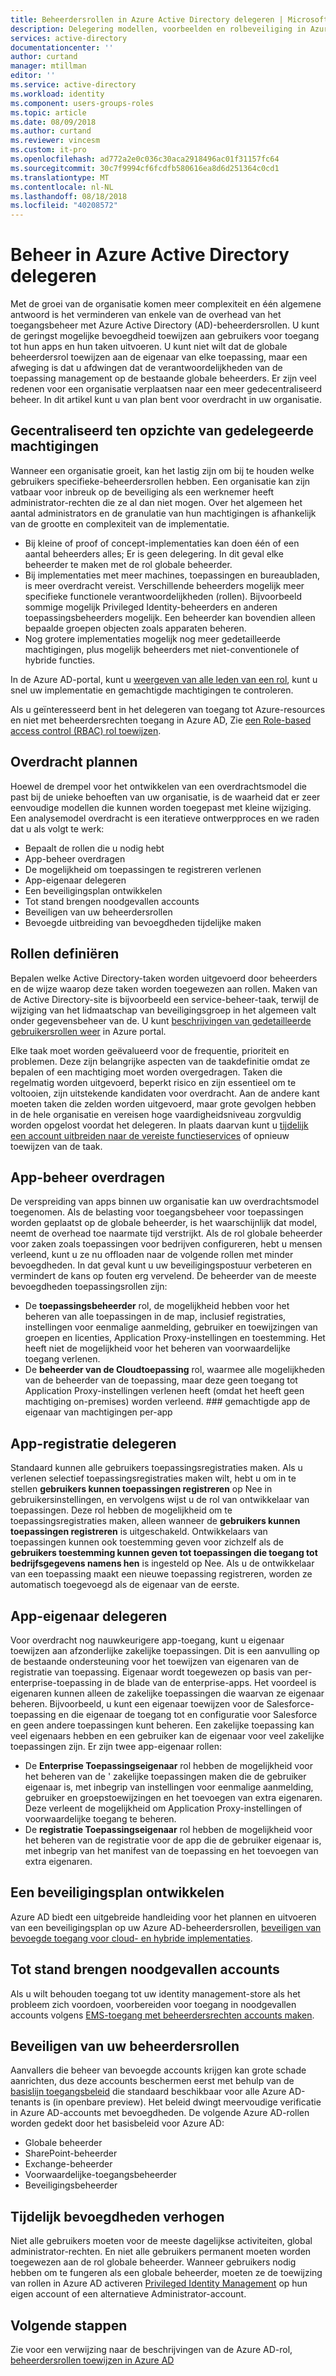 ```yaml
---
title: Beheerdersrollen in Azure Active Directory delegeren | Microsoft Docs
description: Delegering modellen, voorbeelden en rolbeveiliging in Azure Active Directory
services: active-directory
documentationcenter: ''
author: curtand
manager: mtillman
editor: ''
ms.service: active-directory
ms.workload: identity
ms.component: users-groups-roles
ms.topic: article
ms.date: 08/09/2018
ms.author: curtand
ms.reviewer: vincesm
ms.custom: it-pro
ms.openlocfilehash: ad772a2e0c036c30aca2918496ac01f31157fc64
ms.sourcegitcommit: 30c7f9994cf6fcdfb580616ea8d6d251364c0cd1
ms.translationtype: MT
ms.contentlocale: nl-NL
ms.lasthandoff: 08/18/2018
ms.locfileid: "40208572"
---
```

# <a name="delegate-administration-in-azure-active-directory"></a>Beheer in Azure Active Directory delegeren

Met de groei van de organisatie komen meer complexiteit en één algemene antwoord is het verminderen van enkele van de overhead van het toegangsbeheer met Azure Active Directory (AD)-beheerdersrollen. U kunt de geringst mogelijke bevoegdheid toewijzen aan gebruikers voor toegang tot hun apps en hun taken uitvoeren. U kunt niet wilt dat de globale beheerdersrol toewijzen aan de eigenaar van elke toepassing, maar een afweging is dat u afdwingen dat de verantwoordelijkheden van de toepassing management op de bestaande globale beheerders. Er zijn veel redenen voor een organisatie verplaatsen naar een meer gedecentraliseerd beheer. In dit artikel kunt u van plan bent voor overdracht in uw organisatie.

<!--What about reporting? Who has which role and how do I audit?-->


## <a name="centralized-versus-delegated-permissions"></a>Gecentraliseerd ten opzichte van gedelegeerde machtigingen

Wanneer een organisatie groeit, kan het lastig zijn om bij te houden welke gebruikers specifieke-beheerdersrollen hebben. Een organisatie kan zijn vatbaar voor inbreuk op de beveiliging als een werknemer heeft administrator-rechten die ze al dan niet mogen. Over het algemeen het aantal administrators en de granulatie van hun machtigingen is afhankelijk van de grootte en complexiteit van de implementatie.

* Bij kleine of proof of concept-implementaties kan doen één of een aantal beheerders alles; Er is geen delegering. In dit geval elke beheerder te maken met de rol globale beheerder.
* Bij implementaties met meer machines, toepassingen en bureaubladen, is meer overdracht vereist. Verschillende beheerders mogelijk meer specifieke functionele verantwoordelijkheden (rollen). Bijvoorbeeld sommige mogelijk Privileged Identity-beheerders en anderen toepassingsbeheerders mogelijk. Een beheerder kan bovendien alleen bepaalde groepen objecten zoals apparaten beheren.
* Nog grotere implementaties mogelijk nog meer gedetailleerde machtigingen, plus mogelijk beheerders met niet-conventionele of hybride functies.

In de Azure AD-portal, kunt u [weergeven van alle leden van een rol](directory-manage-roles-portal.md), kunt u snel uw implementatie en gemachtigde machtigingen te controleren.

Als u geïnteresseerd bent in het delegeren van toegang tot Azure-resources en niet met beheerdersrechten toegang in Azure AD, Zie [een Role-based access control (RBAC) rol toewijzen](../../role-based-access-control/role-assignments-portal.md).

## <a name="delegation-planning"></a>Overdracht plannen

Hoewel de drempel voor het ontwikkelen van een overdrachtsmodel die past bij de unieke behoeften van uw organisatie, is de waarheid dat er zeer eenvoudige modellen die kunnen worden toegepast met kleine wijziging. Een analysemodel overdracht is een iteratieve ontwerpproces en we raden dat u als volgt te werk:

* Bepaalt de rollen die u nodig hebt
* App-beheer overdragen
* De mogelijkheid om toepassingen te registreren verlenen
* App-eigenaar delegeren
* Een beveiligingsplan ontwikkelen
* Tot stand brengen noodgevallen accounts
* Beveiligen van uw beheerdersrollen
* Bevoegde uitbreiding van bevoegdheden tijdelijke maken

## <a name="define-roles"></a>Rollen definiëren

Bepalen welke Active Directory-taken worden uitgevoerd door beheerders en de wijze waarop deze taken worden toegewezen aan rollen. Maken van de Active Directory-site is bijvoorbeeld een service-beheer-taak, terwijl de wijziging van het lidmaatschap van beveiligingsgroep in het algemeen valt onder gegevensbeheer van de. U kunt [beschrijvingen van gedetailleerde gebruikersrollen weer](directory-manage-roles-portal.md) in Azure portal.

Elke taak moet worden geëvalueerd voor de frequentie, prioriteit en problemen. Deze zijn belangrijke aspecten van de taakdefinitie omdat ze bepalen of een machtiging moet worden overgedragen. Taken die regelmatig worden uitgevoerd, beperkt risico en zijn essentieel om te voltooien, zijn uitstekende kandidaten voor overdracht. Aan de andere kant moeten taken die zelden worden uitgevoerd, maar grote gevolgen hebben in de hele organisatie en vereisen hoge vaardigheidsniveau zorgvuldig worden opgelost voordat het delegeren. In plaats daarvan kunt u [tijdelijk een account uitbreiden naar de vereiste functieservices](../active-directory-privileged-identity-management-configure.md) of opnieuw toewijzen van de taak.

## <a name="delegate-app-administration"></a>App-beheer overdragen

De verspreiding van apps binnen uw organisatie kan uw overdrachtsmodel toegenomen. Als de belasting voor toegangsbeheer voor toepassingen worden geplaatst op de globale beheerder, is het waarschijnlijk dat model, neemt de overhead toe naarmate tijd verstrijkt. Als de rol globale beheerder voor zaken zoals toepassingen voor bedrijven configureren, hebt u mensen verleend, kunt u ze nu offloaden naar de volgende rollen met minder bevoegdheden. In dat geval kunt u uw beveiligingspostuur verbeteren en vermindert de kans op fouten erg vervelend. De beheerder van de meeste bevoegdheden toepassingsrollen zijn:

* De **toepassingsbeheerder** rol, de mogelijkheid hebben voor het beheren van alle toepassingen in de map, inclusief registraties, instellingen voor eenmalige aanmelding, gebruiker en toewijzingen van groepen en licenties, Application Proxy-instellingen en toestemming. Het heeft niet de mogelijkheid voor het beheren van voorwaardelijke toegang verlenen.
* De **beheerder van de Cloudtoepassing** rol, waarmee alle mogelijkheden van de beheerder van de toepassing, maar deze geen toegang tot Application Proxy-instellingen verlenen heeft (omdat het heeft geen machtiging on-premises) worden verleend. ### gemachtigde app de eigenaar van machtigingen per-app

## <a name="delegate-app-registration"></a>App-registratie delegeren

Standaard kunnen alle gebruikers toepassingsregistraties maken. Als u verlenen selectief toepassingsregistraties maken wilt, hebt u om in te stellen **gebruikers kunnen toepassingen registreren** op Nee in gebruikersinstellingen, en vervolgens wijst u de rol van ontwikkelaar van toepassingen. Deze rol hebben de mogelijkheid om te toepassingsregistraties maken, alleen wanneer de **gebruikers kunnen toepassingen registreren** is uitgeschakeld. Ontwikkelaars van toepassingen kunnen ook toestemming geven voor zichzelf als de **gebruikers toestemming kunnen geven tot toepassingen die toegang tot bedrijfsgegevens namens hen** is ingesteld op Nee. Als u de ontwikkelaar van een toepassing maakt een nieuwe toepassing registreren, worden ze automatisch toegevoegd als de eigenaar van de eerste.

## <a name="delegate-app-ownership"></a>App-eigenaar delegeren

Voor overdracht nog nauwkeurigere app-toegang, kunt u eigenaar toewijzen aan afzonderlijke zakelijke toepassingen. Dit is een aanvulling op de bestaande ondersteuning voor het toewijzen van eigenaren van de registratie van toepassing. Eigenaar wordt toegewezen op basis van per-enterprise-toepassing in de blade van de enterprise-apps. Het voordeel is eigenaren kunnen alleen de zakelijke toepassingen die waarvan ze eigenaar beheren. Bijvoorbeeld, u kunt een eigenaar toewijzen voor de Salesforce-toepassing en die eigenaar de toegang tot en configuratie voor Salesforce en geen andere toepassingen kunt beheren. Een zakelijke toepassing kan veel eigenaars hebben en een gebruiker kan de eigenaar voor veel zakelijke toepassingen zijn. Er zijn twee app-eigenaar rollen:

* De **Enterprise Toepassingseigenaar** rol hebben de mogelijkheid voor het beheren van de ' zakelijke toepassingen maken die de gebruiker eigenaar is, met inbegrip van instellingen voor eenmalige aanmelding, gebruiker en groepstoewijzingen en het toevoegen van extra eigenaren. Deze verleent de mogelijkheid om Application Proxy-instellingen of voorwaardelijke toegang te beheren.
* De **registratie Toepassingseigenaar** rol hebben de mogelijkheid voor het beheren van de registratie voor de app die de gebruiker eigenaar is, met inbegrip van het manifest van de toepassing en het toevoegen van extra eigenaren.

## <a name="develop-a-security-plan"></a>Een beveiligingsplan ontwikkelen

Azure AD biedt een uitgebreide handleiding voor het plannen en uitvoeren van een beveiligingsplan op uw Azure AD-beheerdersrollen, [beveiligen van bevoegde toegang voor cloud- en hybride implementaties](directory-admin-roles-secure.md). 

## <a name="establish-emergency-accounts"></a>Tot stand brengen noodgevallen accounts

Als u wilt behouden toegang tot uw identity management-store als het probleem zich voordoen, voorbereiden voor toegang in noodgevallen accounts volgens [EMS-toegang met beheerdersrechten accounts maken](directory-emergency-access.md).

## <a name="secure-your-administrator-roles"></a>Beveiligen van uw beheerdersrollen

Aanvallers die beheer van bevoegde accounts krijgen kan grote schade aanrichten, dus deze accounts beschermen eerst met behulp van de [basislijn toegangsbeleid](https://cloudblogs.microsoft.com/enterprisemobility/2018/06/22/baseline-security-policy-for-azure-ad-admin-accounts-in-public-preview/) die standaard beschikbaar voor alle Azure AD-tenants is (in openbare preview). Het beleid dwingt meervoudige verificatie in Azure AD-accounts met bevoegdheden. De volgende Azure AD-rollen worden gedekt door het basisbeleid voor Azure AD:

* Globale beheerder
* SharePoint-beheerder
* Exchange-beheerder
* Voorwaardelijke-toegangsbeheerder
* Beveiligingsbeheerder

## <a name="elevate-privilege-temporarily"></a>Tijdelijk bevoegdheden verhogen

Niet alle gebruikers moeten voor de meeste dagelijkse activiteiten, global administrator-rechten. En niet alle gebruikers permanent moeten worden toegewezen aan de rol globale beheerder. Wanneer gebruikers nodig hebben om te fungeren als een globale beheerder, moeten ze de toewijzing van rollen in Azure AD activeren [Privileged Identity Management](../active-directory-privileged-identity-management-configure.md) op hun eigen account of een alternatieve Administrator-account.

## <a name="next-steps"></a>Volgende stappen

Zie voor een verwijzing naar de beschrijvingen van de Azure AD-rol, [beheerdersrollen toewijzen in Azure AD](directory-assign-admin-roles.md)